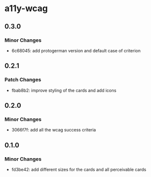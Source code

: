 # a11y-wcag

## 0.3.0

### Minor Changes

- 6c68045: add protogerman version and default case of criterion

## 0.2.1

### Patch Changes

- fbab8b2: improve styling of the cards and add icons

## 0.2.0

### Minor Changes

- 3066f7f: add all the wcag success criteria

## 0.1.0

### Minor Changes

- fd3be42: add different sizes for the cards and all perceivable cards
